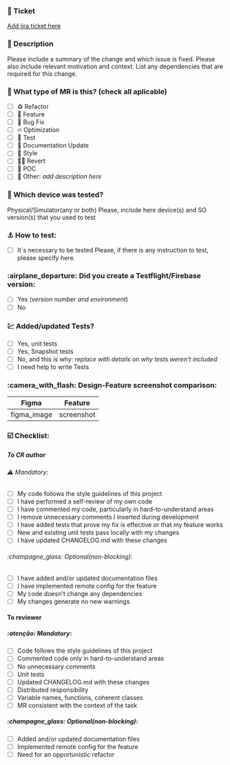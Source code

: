 ### :ticket: Ticket
[Add jira ticket here](https://idwall.atlassian.net/secure/RapidBoard.jspa?rapidView=99&projectKey=MI)

### :book: Description
Please include a summary of the change and which issue is fixed. Please also include relevant motivation and context. List any dependencies that are required for this change. ​

### :busstop:  What type of MR is this? (check all aplicable)
* [ ] :recycle: Refactor
* [ ] :gift: Feature
* [ ] :bug: Bug Fix
* [ ] :fire: Optimization
* [ ] :checkered_flag: Test
* [ ] :notebook: Documentation Update
* [ ] :art: Style
* [ ] :guardsman: Revert
* [ ] :flashlight: POC
* [ ] :thinking: Other: _add description here_ ​​

### :8ball: Which device was tested?
Physical/Simulator(any or both) Please, include here device(s) and SO version(s) that you used to test ​

### :anchor:  How to test:
* [ ] It´s necessary to be tested Please, if there is any instruction to test, please specify here.

### :airplane_departure:  Did you create a Testflight/Firebase version:
* [ ] Yes (_version number and environment_)
* [ ] No

### :chart: Added/updated Tests?
* [ ] Yes, unit tests
* [ ] Yes, Snapshot tests
* [ ] No, and this is why: _replace with details on why tests weren't included_
* [ ] I need help to write Tests

### :camera_with_flash:  Design-Feature screenshot comparison:
| Figma | Feature |
|-------|---------|
| figma_image | screenshot |

### :ballot_box_with_check: Checklist:
##### To CR author
###### :warning: Mandatory:
* [ ] My code follows the style guidelines of this project
* [ ] I have performed a self-review of my own code
* [ ] I have commented my code, particularly in hard-to-understand areas
* [ ] I remove unnecessary comments I inserted during development
* [ ] I have added tests that prove my fix is effective or that my feature works
* [ ] New and existing unit tests pass locally with my changes
* [ ] I have updated CHANGELOG.md with these changes

###### :champagne_glass:  Optional(non-blocking):
* [ ] I have added and/or updated documentation files
* [ ] I have implemented remote config for the feature
* [ ] My code doesn't change any dependencies
* [ ] My changes generate no new warnings

#### To reviewer
##### :atenção: Mandatory:
* [ ] Code follows the style guidelines of this project
* [ ] Commented code only in hard-to-understand areas
* [ ] No unnecessary comments
* [ ] Unit tests
* [ ] Updated CHANGELOG.md with these changes
* [ ] Distributed responsibility
* [ ] Variable names, functions, coherent classes
* [ ] MR consistent with the context of the task
##### :champagne_glass:  Optional(non-blocking):
* [ ] Added and/or updated documentation files
* [ ] Implemented remote config for the feature
* [ ] Need for an opportunistic refactor